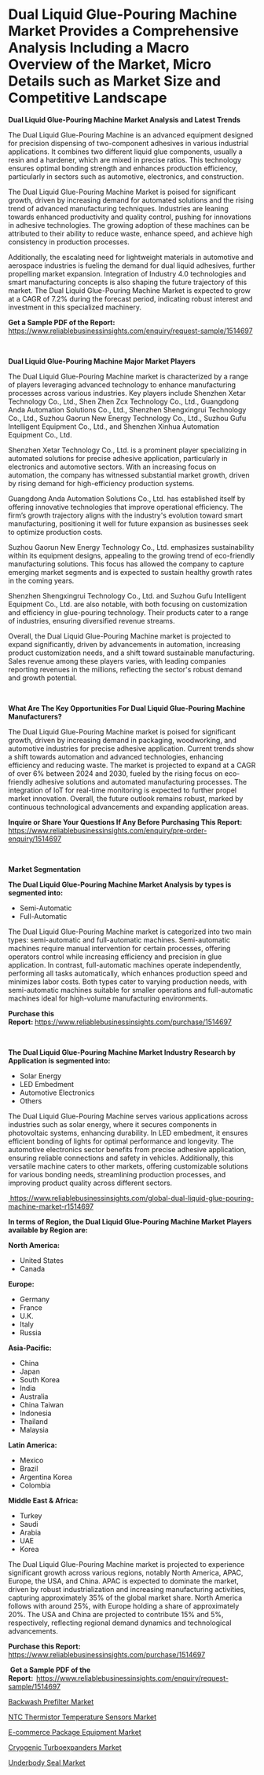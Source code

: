 <p><h1>Dual Liquid Glue-Pouring Machine Market Provides a Comprehensive Analysis Including a Macro Overview of the Market, Micro Details such as Market Size and Competitive Landscape</h1></p><p><strong>Dual Liquid Glue-Pouring Machine Market Analysis and Latest Trends</strong></p>
<p><p>The Dual Liquid Glue-Pouring Machine is an advanced equipment designed for precision dispensing of two-component adhesives in various industrial applications. It combines two different liquid glue components, usually a resin and a hardener, which are mixed in precise ratios. This technology ensures optimal bonding strength and enhances production efficiency, particularly in sectors such as automotive, electronics, and construction.</p><p>The Dual Liquid Glue-Pouring Machine Market is poised for significant growth, driven by increasing demand for automated solutions and the rising trend of advanced manufacturing techniques. Industries are leaning towards enhanced productivity and quality control, pushing for innovations in adhesive technologies. The growing adoption of these machines can be attributed to their ability to reduce waste, enhance speed, and achieve high consistency in production processes.</p><p>Additionally, the escalating need for lightweight materials in automotive and aerospace industries is fueling the demand for dual liquid adhesives, further propelling market expansion. Integration of Industry 4.0 technologies and smart manufacturing concepts is also shaping the future trajectory of this market. The Dual Liquid Glue-Pouring Machine Market is expected to grow at a CAGR of 7.2% during the forecast period, indicating robust interest and investment in this specialized machinery.</p></p>
<p><strong>Get a Sample PDF of the Report:&nbsp;</strong> <a href="https://www.reliablebusinessinsights.com/enquiry/request-sample/1514697?utm_campaign=102&utm_medium=2&utm_source=Github&utm_content=ia&utm_term=27102024&utm_id=dual-liquid-glue-pouring-machine">https://www.reliablebusinessinsights.com/enquiry/request-sample/1514697</a></p>
<p>&nbsp;</p>
<p><strong>Dual Liquid Glue-Pouring Machine Major Market Players</strong></p>
<p><p>The Dual Liquid Glue-Pouring Machine market is characterized by a range of players leveraging advanced technology to enhance manufacturing processes across various industries. Key players include Shenzhen Xetar Technology Co., Ltd., Shen Zhen Zcx Technology Co., Ltd., Guangdong Anda Automation Solutions Co., Ltd., Shenzhen Shengxingrui Technology Co., Ltd., Suzhou Gaorun New Energy Technology Co., Ltd., Suzhou Gufu Intelligent Equipment Co., Ltd., and Shenzhen Xinhua Automation Equipment Co., Ltd.</p><p>Shenzhen Xetar Technology Co., Ltd. is a prominent player specializing in automated solutions for precise adhesive application, particularly in electronics and automotive sectors. With an increasing focus on automation, the company has witnessed substantial market growth, driven by rising demand for high-efficiency production systems.</p><p>Guangdong Anda Automation Solutions Co., Ltd. has established itself by offering innovative technologies that improve operational efficiency. The firm’s growth trajectory aligns with the industry's evolution toward smart manufacturing, positioning it well for future expansion as businesses seek to optimize production costs.</p><p>Suzhou Gaorun New Energy Technology Co., Ltd. emphasizes sustainability within its equipment designs, appealing to the growing trend of eco-friendly manufacturing solutions. This focus has allowed the company to capture emerging market segments and is expected to sustain healthy growth rates in the coming years.</p><p>Shenzhen Shengxingrui Technology Co., Ltd. and Suzhou Gufu Intelligent Equipment Co., Ltd. are also notable, with both focusing on customization and efficiency in glue-pouring technology. Their products cater to a range of industries, ensuring diversified revenue streams.</p><p>Overall, the Dual Liquid Glue-Pouring Machine market is projected to expand significantly, driven by advancements in automation, increasing product customization needs, and a shift toward sustainable manufacturing. Sales revenue among these players varies, with leading companies reporting revenues in the millions, reflecting the sector's robust demand and growth potential.</p></p>
<p>&nbsp;</p>
<p><strong>What Are The Key Opportunities For Dual Liquid Glue-Pouring Machine Manufacturers?</strong></p>
<p><p>The Dual Liquid Glue-Pouring Machine market is poised for significant growth, driven by increasing demand in packaging, woodworking, and automotive industries for precise adhesive application. Current trends show a shift towards automation and advanced technologies, enhancing efficiency and reducing waste. The market is projected to expand at a CAGR of over 6% between 2024 and 2030, fueled by the rising focus on eco-friendly adhesive solutions and automated manufacturing processes. The integration of IoT for real-time monitoring is expected to further propel market innovation. Overall, the future outlook remains robust, marked by continuous technological advancements and expanding application areas.</p></p>
<p><strong>Inquire or Share Your Questions If Any Before Purchasing This Report:</strong> <a href="https://www.reliablebusinessinsights.com/enquiry/pre-order-enquiry/1514697?utm_campaign=102&utm_medium=2&utm_source=Github&utm_content=ia&utm_term=27102024&utm_id=dual-liquid-glue-pouring-machine">https://www.reliablebusinessinsights.com/enquiry/pre-order-enquiry/1514697</a></p>
<p>&nbsp;</p>
<p><strong>Market Segmentation</strong></p>
<p><strong>The Dual Liquid Glue-Pouring Machine Market Analysis by types is segmented into:</strong></p>
<p><ul><li>Semi-Automatic</li><li>Full-Automatic</li></ul></p>
<p><p>The Dual Liquid Glue-Pouring Machine market is categorized into two main types: semi-automatic and full-automatic machines. Semi-automatic machines require manual intervention for certain processes, offering operators control while increasing efficiency and precision in glue application. In contrast, full-automatic machines operate independently, performing all tasks automatically, which enhances production speed and minimizes labor costs. Both types cater to varying production needs, with semi-automatic machines suitable for smaller operations and full-automatic machines ideal for high-volume manufacturing environments.</p></p>
<p><strong>Purchase this Report:&nbsp;</strong><a href="https://www.reliablebusinessinsights.com/purchase/1514697?utm_campaign=102&utm_medium=2&utm_source=Github&utm_content=ia&utm_term=27102024&utm_id=dual-liquid-glue-pouring-machine">https://www.reliablebusinessinsights.com/purchase/1514697</a></p>
<p>&nbsp;</p>
<p><strong>The Dual Liquid Glue-Pouring Machine Market Industry Research by Application is segmented into:</strong></p>
<p><ul><li>Solar Energy</li><li>LED Embedment</li><li>Automotive Electronics</li><li>Others</li></ul></p>
<p><p>The Dual Liquid Glue-Pouring Machine serves various applications across industries such as solar energy, where it secures components in photovoltaic systems, enhancing durability. In LED embedment, it ensures efficient bonding of lights for optimal performance and longevity. The automotive electronics sector benefits from precise adhesive application, ensuring reliable connections and safety in vehicles. Additionally, this versatile machine caters to other markets, offering customizable solutions for various bonding needs, streamlining production processes, and improving product quality across different sectors.</p></p>
<p><a href="https://www.reliablebusinessinsights.com/global-dual-liquid-glue-pouring-machine-market-r1514697?utm_campaign=102&utm_medium=2&utm_source=Github&utm_content=ia&utm_term=27102024&utm_id=dual-liquid-glue-pouring-machine">&nbsp;https://www.reliablebusinessinsights.com/global-dual-liquid-glue-pouring-machine-market-r1514697</a></p>
<p><strong>In terms of Region, the Dual Liquid Glue-Pouring Machine Market Players available by Region are:</strong></p>
<p>
    <p> <strong> North America: </strong>
        <ul>
            <li>United States</li>
            <li>Canada</li>
        </ul>
        </p> 
    <p> <strong> Europe: </strong>
        <ul>
            <li>Germany</li>
            <li>France</li>
            <li>U.K.</li>
            <li>Italy</li>
            <li>Russia</li>
        </ul>
        </p> 
    <p> <strong> Asia-Pacific: </strong>
        <ul>
            <li>China</li>
            <li>Japan</li>
            <li>South Korea</li>
            <li>India</li>
            <li>Australia</li>
            <li>China Taiwan</li>
            <li>Indonesia</li>
            <li>Thailand</li>
            <li>Malaysia</li>
        </ul>
        </p> 
    <p> <strong> Latin America: </strong>
        <ul>
            <li>Mexico</li>
            <li>Brazil</li>
            <li>Argentina Korea</li>
            <li>Colombia</li>
        </ul>
        </p> 
    <p> <strong> Middle East & Africa: </strong>
        <ul>
            <li>Turkey</li>
            <li>Saudi</li>
            <li>Arabia</li>
            <li>UAE</li>
            <li>Korea</li>
        </ul>
    </p>
    </p>
<p><p>The Dual Liquid Glue-Pouring Machine market is projected to experience significant growth across various regions, notably North America, APAC, Europe, the USA, and China. APAC is expected to dominate the market, driven by robust industrialization and increasing manufacturing activities, capturing approximately 35% of the global market share. North America follows with around 25%, with Europe holding a share of approximately 20%. The USA and China are projected to contribute 15% and 5%, respectively, reflecting regional demand dynamics and technological advancements.</p></p>
<p><strong>Purchase this Report: </strong><a href="https://www.reliablebusinessinsights.com/purchase/1514697?utm_campaign=102&utm_medium=2&utm_source=Github&utm_content=ia&utm_term=27102024&utm_id=dual-liquid-glue-pouring-machine">https://www.reliablebusinessinsights.com/purchase/1514697</a></p>
<p>&nbsp;<strong>Get a Sample PDF of the Report:&nbsp;&nbsp;</strong><a href="https://www.reliablebusinessinsights.com/enquiry/request-sample/1514697?utm_campaign=102&utm_medium=2&utm_source=Github&utm_content=ia&utm_term=27102024&utm_id=dual-liquid-glue-pouring-machine">https://www.reliablebusinessinsights.com/enquiry/request-sample/1514697</a></p>
<p><strong></strong></p>
<p><p><a href="https://github.com/fratgqppizur/Market-Research-Report-List-1/blob/main/backwash-prefilter-market.md?utm_campaign=102&utm_medium=2&utm_source=Github&utm_content=ia&utm_term=27102024&utm_id=dual-liquid-glue-pouring-machine">Backwash Prefilter Market</a></p><p><a href="https://www.linkedin.com/pulse/global-ntc-thermistor-temperature-sensors-industry-analysis-1agic?utm_campaign=102&utm_medium=2&utm_source=Github&utm_content=ia&utm_term=27102024&utm_id=dual-liquid-glue-pouring-machine">NTC Thermistor Temperature Sensors Market</a></p><p><a href="https://issuu.com/reportprime-2/docs/e-commerce-package-equipment-market_44de041db28906?utm_campaign=102&utm_medium=2&utm_source=Github&utm_content=ia&utm_term=27102024&utm_id=dual-liquid-glue-pouring-machine">E-commerce Package Equipment Market</a></p><p><a href="https://issuu.com/reportprime-2/docs/cryogenic-turboexpanders-market-siz_f981135c063e0f?utm_campaign=102&utm_medium=2&utm_source=Github&utm_content=ia&utm_term=27102024&utm_id=dual-liquid-glue-pouring-machine">Cryogenic Turboexpanders Market</a></p><p><a href="https://www.linkedin.com/pulse/underbody-seal-market-revolution-2024-2031-trends-shaping-0fpmc?utm_campaign=102&utm_medium=2&utm_source=Github&utm_content=ia&utm_term=27102024&utm_id=dual-liquid-glue-pouring-machine">Underbody Seal Market</a></p></p>